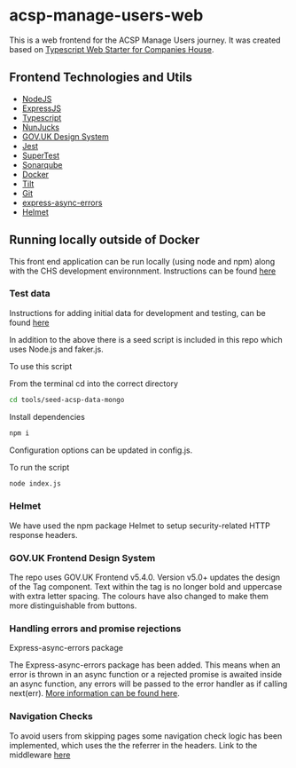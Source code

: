 
# acsp-manage-users-web

This is a web frontend for the ACSP Manage Users journey. It was created based on [Typescript Web Starter for Companies House](https://github.com/companieshouse/node-review-web-starter-ts).

## Frontend Technologies and Utils

- [NodeJS](https://nodejs.org/)
- [ExpressJS](https://expressjs.com/)
- [Typescript](https://www.typescriptlang.org/)
- [NunJucks](https://mozilla.github.io/nunjucks)
- [GOV.UK Design System](https://design-system.service.gov.uk/)
- [Jest](https://jestjs.io)
- [SuperTest](https://www.npmjs.com/package/supertest)
- [Sonarqube](https://www.sonarqube.org)
- [Docker](https://www.docker.com/)
- [Tilt](https://tilt.dev/)
- [Git](https://git-scm.com/downloads)
- [express-async-errors](https://www.npmjs.com/package/express-async-errors)
- [Helmet](https://helmetjs.github.io/)


## Running locally outside of Docker

This front end application can be run locally (using node and npm) along with the CHS development environnment.
Instructions can be found [here](https://companieshouse.atlassian.net/wiki/spaces/IDV/pages/4832100406/Running+a+Single+Web+Service+Outside+of+Docker)

### Test data

Instructions for adding initial data for development and testing, can be found [here](https://companieshouse.atlassian.net/wiki/spaces/IDV/pages/4517724334/Inugami+Test+Data)

In addition to the above there is a seed script is included in this repo which uses Node.js and faker.js.

To use this script 

From the terminal cd into the correct directory
```bash
cd tools/seed-acsp-data-mongo
```
Install dependencies 

```bash
npm i
```
Configuration options can be updated in config.js.

To run the script

```bash
node index.js
```

### Helmet

We have used the npm package Helmet to setup security-related HTTP response headers.

### GOV.UK Frontend Design System

The repo uses GOV.UK Frontend v5.4.0. Version v5.0+ updates the design of the Tag component.
Text within the tag is no longer bold and uppercase with extra letter spacing. The colours have also changed to make them more distinguishable from buttons.


### Handling errors and promise rejections

Express-async-errors package 

 The Express-async-errors package has been added. This means when an error is thrown in an async function or a rejected promise is awaited inside an async function, any errors will be passed to the error handler as if calling next(err). [More information can be found here](./docs/Handling%20errors.md).

### Navigation Checks

To avoid users from skipping pages some navigation check logic has been implemented, which uses the
the referrer in the headers. Link to the middleware [here](https://github.com/companieshouse/acsp-manage-users-web/blob/main/src/middleware/navigationMiddleware.ts)






